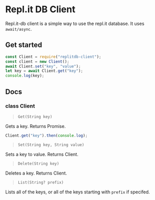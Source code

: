 # Repl.it DB Client
Repl.it-db client is a simple way to use the repl.it database. It uses `await/async`.

## Get started
```js
const Client = require("replitdb-client");
const client = new Client();
await Client.set("key", "value");
let key = await Client.get("key");
console.log(key);
```

## Docs
### class Client
> `Get(String key)`

Gets a key. Returns Promise.
```js
Client.get("key").then(console.log);
```

> `Set(String key, String value)`

Sets a key to value. Returns Client. 

> `Delete(String key)`

Deletes a key. Returns Client.

> `List(String? prefix)`

Lists all of the keys, or all of the keys starting with `prefix` if specifed.